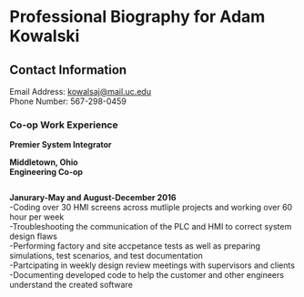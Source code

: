 # Professional Biography for Adam Kowalski
## Contact Information  
Email Address: kowalsaj@mail.uc.edu<br/>
Phone Number: 567-298-0459
### Co-op Work Experience
**Premier System Integrator**

**Middletown, Ohio**<br/>
**Engineering Co-op**<pre></pre>**Janurary-May and August-December 2016**<br/>
-Coding over 30 HMI screens across mutliple projects and working over 60 hour per week<br/>
-Troubleshooting the communication of the PLC and HMI to correct system design flaws<br/>
-Performing factory and site accpetance tests as well as preparing simulations, test scenarios, and test documentation<br/>
-Partcipating in weekly design review meetings with supervisors and clients<br/>
-Documenting developed code to help the customer and other engineers understand the created software<br/>

